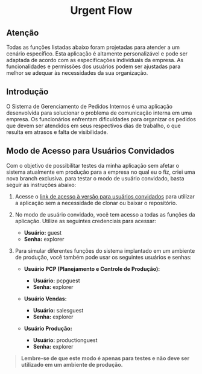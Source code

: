 <h1 align="center">Urgent Flow</h1>

## Atenção

Todas as funções listadas abaixo foram projetadas para atender a um cenário específico. Esta aplicação é altamente personalizável e pode ser adaptada de acordo com as especificações individuais da empresa. As funcionalidades e permissões dos usuários podem ser ajustadas para melhor se adequar às necessidades da sua organização.

## Introdução
O Sistema de Gerenciamento de Pedidos Internos é uma aplicação desenvolvida para solucionar o problema
de comunicação interna em uma empresa. Os funcionários enfrentam dificuldades para organizar os pedidos
que devem ser atendidos em seus respectivos dias de trabalho, o que resulta em atrasos e falta de visibilidade.

## Modo de Acesso para Usuários Convidados

Com o objetivo de possibilitar testes da minha aplicação sem afetar o sistema atualmente em produção para a empresa no qual eu o fiz, criei uma nova branch exclusiva. para testar o modo de usuário convidado, basta seguir as instruções abaixo:

1. Acesse o [link de acesso à versão para usuários convidados](https://urgent-flow-guest-production.up.railway.app/user/login) para utilizar a aplicação sem a necessidade de clonar ou baixar o repositório.

2. No modo de usuário convidado, você tem acesso a todas as funções da aplicação. Utilize as seguintes credenciais para acessar:
   - **Usuário:** guest
   - **Senha:** explorer
   
3. Para simular diferentes funções do sistema implantado em um ambiente de produção, você também pode usar os seguintes usuários e senhas:
   - **Usuário PCP (Planejamento e Controle de Produção):**
     - **Usuário:** pcpguest
     - **Senha:** explorer
     
   - **Usuário Vendas:**
     - **Usuário:** salesguest
     - **Senha:** explorer
     
   - **Usuário Produção:**
     - **Usuário:** productionguest
     - **Senha:** explorer


>**Lembre-se de que este modo é apenas para testes e não deve ser utilizado em um ambiente de produção.**
